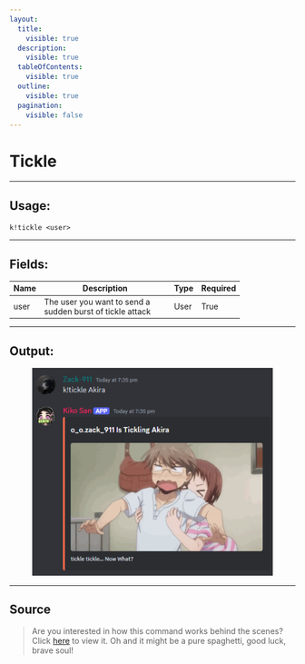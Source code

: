 ```yaml
---
layout:
  title:
    visible: true
  description:
    visible: true
  tableOfContents:
    visible: true
  outline:
    visible: true
  pagination:
    visible: false
---
```


# Tickle

***

## Usage:

```
k!tickle <user>
```

***

## Fields:

<table><thead><tr><th>Name</th><th width="215">Description</th><th>Type</th><th>Required</th></tr></thead><tbody><tr><td>user</td><td>The user you want to send a sudden burst of tickle attack</td><td>User</td><td>True</td></tr></tbody></table>

***

## Output:

<div align="left"><figure><img src="../../.gitbook/assets/Tickle.png" alt=""><figcaption></figcaption></figure></div>

***

## Source

> Are you interested in how this command works behind the scenes? Click [here](https://github.com/Kiko-Labs/Kiko-San/blob/stable/src/Prefix%20Commands/Roleplay/tickle.js) to view it. Oh and it might be a pure spaghetti, good luck, brave soul!

